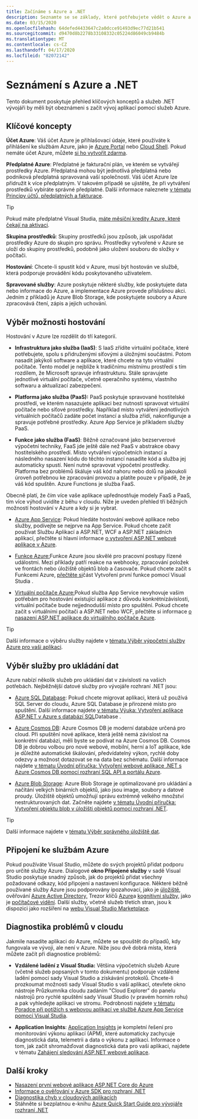 ```yaml
---
title: Začínáme s Azure a .NET
description: Seznamte se se základy, které potřebujete vědět o Azure a .NET.
ms.date: 03/15/2020
ms.openlocfilehash: 64defed4433647c2a0dcce91493d9ec77d21b541
ms.sourcegitcommit: d9470d8b2278b33108332c05224d86049cb9484b
ms.translationtype: MT
ms.contentlocale: cs-CZ
ms.lasthandoff: 04/17/2020
ms.locfileid: "82072142"
---
```

# <a name="introduction-to-azure-and-net"></a>Seznámení s Azure a .NET

Tento dokument poskytuje přehled klíčových konceptů a služeb .NET vývojáři by měli být obeznámeni s začít vývoj aplikací pomocí služeb Azure.

## <a name="key-concepts"></a>Klíčové koncepty

**Účet Azure**: Váš účet Azure je přihlašovací údaje, které používáte k přihlášení ke službám Azure, jako je [Azure Portal](https://portal.azure.com) nebo [Cloud Shell](https://shell.azure.com). Pokud nemáte účet Azure, můžete [si ho vytvořit zdarma](https://azure.microsoft.com/free/dotnet/).

**Předplatné Azure**: Předplatné je fakturační plán, ve kterém se vytvářejí prostředky Azure. Předplatná mohou být jednotlivá předplatná nebo podniková předplatná spravovaná vaší společností. Váš účet Azure lze přidružit k více předplatným. V takovém případě se ujistěte, že při vytváření prostředků vybíráte správné předplatné. Další informace naleznete [v tématu Principy účtů, předplatných a fakturace](https://docs.microsoft.com/azure/guides/developer/azure-developer-guide#understanding-accounts-subscriptions-and-billing).

> [!TIP]
> Pokud máte předplatné Visual Studia, [máte měsíční kredity Azure, které čekají na aktivaci](https://azure.microsoft.com/pricing/member-offers/credit-for-visual-studio-subscribers/).

**Skupina prostředků**: Skupiny prostředků jsou způsob, jak uspořádat prostředky Azure do skupin pro správu. Prostředky vytvořené v Azure se uloží do skupiny prostředků, podobně jako uložení souboru do složky v počítači.

**Hostování**: Chcete-li spustit kód v Azure, musí být hostován ve službě, která podporuje provádění kódu poskytovaného uživatelem.

**Spravované služby**: Azure poskytuje některé služby, kde poskytujete data nebo informace do Azure, a implementace Azure provede příslušnou akci. Jedním z příkladů je Azure Blob Storage, kde poskytujete soubory a Azure zpracovává čtení, zápis a jejich uchování.

## <a name="choosing-a-hosting-option"></a>Výběr možnosti hostování

Hostování v Azure lze rozdělit do tří kategorií.

* **Infrastruktura jako služba (IaaS)**: S IaaS zřídíte virtuální počítače, které potřebujete, spolu s přidruženými síťovými a úložnými součástmi. Potom nasadit jakýkoli software a aplikace, které chcete na tyto virtuální počítače. Tento model je nejblíže k tradičnímu místnímu prostředí s tím rozdílem, že Microsoft spravuje infrastrukturu. Stále spravujete jednotlivé virtuální počítače, včetně operačního systému, vlastního softwaru a aktualizací zabezpečení.

* **Platforma jako služba (PaaS):** PaaS poskytuje spravované hostitelské prostředí, ve kterém nasazujete aplikaci bez nutnosti spravovat virtuální počítače nebo síťové prostředky. Například místo vytváření jednotlivých virtuálních počítačů zadáte počet instancí a služba zřídí, nakonfiguruje a spravuje potřebné prostředky. Azure App Service je příkladem služby PaaS.
  
* **Funkce jako služba (FaaS)**: Běžně označované jako bezserverové výpočetní techniky, FaaS jde ještě dále než PaaS v abstrakce obavy hostitelského prostředí. Místo vytváření výpočetních instancí a následného nasazení kódu do těchto instancí nasadíte kód a služba jej automaticky spustí. Není nutné spravovat výpočetní prostředky. Platforma bez problémů škáluje váš kód nahoru nebo dolů na jakoukoli úroveň potřebnou ke zpracování provozu a platíte pouze v případě, že je váš kód spuštěn. Azure Functions je služba FaaS.

Obecně platí, že čím více vaše aplikace upřednostňuje modely FaaS a PaaS, tím více výhod uvidíte z běhu v cloudu. Níže je uveden přehled tří běžných možností hostování v Azure a kdy si je vybrat.

* [Azure App Service](https://docs.microsoft.com/azure/app-service/app-service-value-prop-what-is): Pokud hledáte hostování webové aplikace nebo služby, podívejte se nejprve na App Service. Pokud chcete začít používat Službu Aplikací a ASP.NET, WCF a ASP.NET základních aplikací, přečtěte si hlavní informace [o vytvoření ASP.NET webové aplikace v Azure](https://docs.microsoft.com/azure/app-service/app-service-web-get-started-dotnet).

* [Funkce Azure:](https://docs.microsoft.com/azure/azure-functions/functions-overview)Funkce Azure jsou skvělé pro pracovní postupy řízené událostmi. Mezi příklady patří reakce na webhooky, zpracování položek ve frontách nebo úložiště objektů blob a časovače. Pokud chcete začít s Funkcemi Azure, [přečtěte si](https://docs.microsoft.com/azure/azure-functions/functions-create-your-first-function-visual-studio)část Vytvoření první funkce pomocí Visual Studia .

* [Virtuální počítače Azure:](https://docs.microsoft.com/azure/virtual-machines/)Pokud služba App Service nevyhovuje vašim potřebám pro hostování existující aplikace z důvodu konkrétnízávislosti, virtuální počítače bude nejjednodušší místo pro spuštění. Pokud chcete začít s virtuálními počítači a ASP.NET nebo WCF, přečtěte si informace [o nasazení ASP.NET aplikace do virtuálního počítače Azure](https://tutorials.visualstudio.com/aspnet-vm/intro).

> [!TIP]
> Další informace o výběru služby najdete v [tématu Výběr výpočetní služby Azure pro vaši aplikaci](https://docs.microsoft.com/azure/architecture/guide/technology-choices/compute-decision-tree).

## <a name="choose-a-data-storage-service"></a>Výběr služby pro ukládání dat

Azure nabízí několik služeb pro ukládání dat v závislosti na vašich potřebách. Nejběžnější datové služby pro vývojáře rozhraní .NET jsou:

* [Azure SQL Database](https://docs.microsoft.com/azure/sql-database/): Pokud chcete migrovat aplikaci, která už používá SQL Server do cloudu, Azure SQL Database je přirozené místo pro spuštění. Další informace najdete [v tématu Výuka: Vytvoření aplikace ASP.NET v Azure s databází SQL](https://docs.microsoft.com/azure/app-service/app-service-web-tutorial-dotnet-sqldatabase)Database .

* [Azure Cosmos DB](https://docs.microsoft.com/azure/cosmos-db/): Azure Cosmos DB je moderní databáze určená pro cloud. Při spuštění nové aplikace, která ještě nemá závislost na konkrétní databázi, měli byste se podívat na Azure Cosmos DB. Cosmos DB je dobrou volbou pro nové webové, mobilní, herní a IoT aplikace, kde je důležité automatické škálování, předvídatelný výkon, rychlé doby odezvy a možnost dotazovat se na data bez schématu. Další informace najdete [v tématu Úvodní příručka: Vytvoření webové aplikace .NET s Azure Cosmos DB pomocí rozhraní SQL API a portálu Azure](https://docs.microsoft.com/azure/cosmos-db/create-sql-api-dotnet).

* [Azure Blob Storage](https://docs.microsoft.com/azure/storage/): Azure Blob Storage je optimalizované pro ukládání a načítání velkých binárních objektů, jako jsou image, soubory a datové proudy. Úložiště objektů umožňují správu extrémně velkého množství nestrukturovaných dat. Začněte najdete [v tématu Úvodní příručka: Vytvoření objektu blob v úložišti objektů pomocí rozhraní .NET](https://docs.microsoft.com/azure/storage/blobs/storage-quickstart-blobs-dotnet).

> [!TIP]
> Další informace najdete v [tématu Výběr správného úložiště dat](https://docs.microsoft.com/azure/architecture/guide/technology-choices/data-store-overview).

## <a name="connect-to-azure-services"></a>Připojení ke službám Azure

Pokud používáte Visual Studio, můžete do svých projektů přidat podporu pro určité služby Azure. Dialogové **okno Připojené služby** v sadě Visual Studio poskytuje snadný způsob, jak do projektů přidat všechny požadované odkazy, kód připojení a nastavení konfigurace. Některé běžně používané služby Azure jsou podporovány ipozahovací, jako je [úložiště](/azure/vs-azure-tools-connected-services-storage), ověřování [Azure Active Directory,](/azure/active-directory/develop/vs-active-directory-add-connected-service) Trezor klíčů [Azure](/azure/key-vault/vs-key-vault-add-connected-service)a [kognitivní služby,](/azure/cognitive-services/) jako je [počítačové vidění](/azure/cognitive-services/computer-vision/vs-computer-vision-connected-service). Další služby, včetně služeb třetích stran, jsou k dispozici jako rozšíření na [webu Visual Studio Marketplace](https://marketplace.visualstudio.com/search?term=connected%20service&target=VS&category=Tools&vsVersion=&subCategory=All&sortBy=Relevance).

## <a name="diagnosing-problems-in-the-cloud"></a>Diagnostika problémů v cloudu
Jakmile nasadíte aplikaci do Azure, můžete se spouštět do případů, kdy fungovala ve vývoji, ale není v Azure. Níže jsou dvě dobrá místa, která můžete začít při diagnostice problémů:

* **Vzdálené ladění z Visual Studia:** Většina výpočetních služeb Azure (včetně služeb popsaných v tomto dokumentu) podporuje vzdálené ladění pomocí sady Visual Studio a získávání protokolů. Chcete-li prozkoumat možnosti sady Visual Studio s vaší aplikací, otevřete okno nástroje Průzkumníka cloudu zadáním "Cloud Explorer" do panelu nástrojů pro rychlé spuštění sady Visual Studio (v pravém horním rohu) a pak vyhledejte aplikaci ve stromu. Podrobnosti najdete [v tématu Poradce při potížích s webovou aplikací ve službě Azure App Service pomocí Visual Studia](https://docs.microsoft.com/azure/app-service/web-sites-dotnet-troubleshoot-visual-studio#remotedebug).

* **Application Insights**: [Application Insights](https://docs.microsoft.com/azure/application-insights/) je kompletní řešení pro monitorování výkonu aplikací (APM), které automaticky zachycuje diagnostická data, telemetrii a data o výkonu z aplikací. Informace o tom, jak začít shromažďovat diagnostická data pro vaši aplikaci, najdete v tématu [Zahájení sledování ASP.NET webové aplikace](https://docs.microsoft.com/azure/application-insights/quick-monitor-portal).

## <a name="next-steps"></a>Další kroky

* [Nasazení první webové aplikace ASP.NET Core do Azure](https://docs.microsoft.com/azure/app-service/app-service-web-get-started-dotnet)
* [Informace o ověřování v Azure SDK pro rozhraní .NET](./sdk/authentication.md)
* [Diagnostika chyb v cloudových aplikacích](https://blogs.msdn.microsoft.com/webdev/2018/02/07/diagnosing-errors-on-your-cloud-apps)
* Stáhněte si bezplatnou e-knihu [Azure Quick Start Guide pro vývojáře rozhraní .NET](https://www.microsoft.com/net/download/thank-you/azure-quick-start-ebook)
